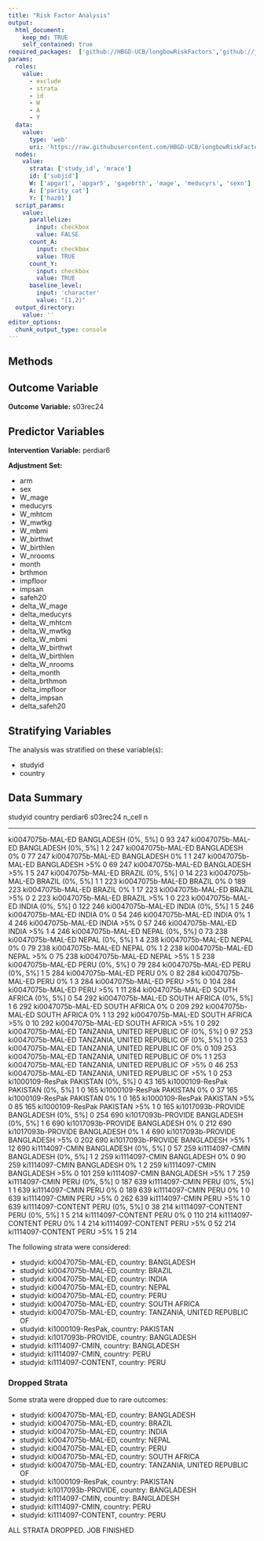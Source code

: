 ```yaml
---
title: "Risk Factor Analysis"
output: 
  html_document:
    keep_md: TRUE
    self_contained: true
required_packages:  ['github://HBGD-UCB/longbowRiskFactors','github://jeremyrcoyle/skimr@vector_types', 'github://tlverse/delayed']
params:
  roles:
    value:
      - exclude
      - strata
      - id
      - W
      - A
      - Y
  data: 
    value: 
      type: 'web'
      uri: 'https://raw.githubusercontent.com/HBGD-UCB/longbowRiskFactors/master/inst/sample_data/birthwt_data.rdata'
  nodes:
    value:
      strata: ['study_id', 'mrace']
      id: ['subjid']
      W: ['apgar1', 'apgar5', 'gagebrth', 'mage', 'meducyrs', 'sexn']
      A: ['parity_cat']
      Y: ['haz01']
  script_params:
    value:
      parallelize:
        input: checkbox
        value: FALSE
      count_A:
        input: checkbox
        value: TRUE
      count_Y:
        input: checkbox
        value: TRUE        
      baseline_level:
        input: 'character'
        value: "[1,2)"
  output_directory:
    value: ''
editor_options: 
  chunk_output_type: console
---
```








## Methods
## Outcome Variable

**Outcome Variable:** s03rec24

## Predictor Variables

**Intervention Variable:** perdiar6

**Adjustment Set:**

* arm
* sex
* W_mage
* meducyrs
* W_mhtcm
* W_mwtkg
* W_mbmi
* W_birthwt
* W_birthlen
* W_nrooms
* month
* brthmon
* impfloor
* impsan
* safeh20
* delta_W_mage
* delta_meducyrs
* delta_W_mhtcm
* delta_W_mwtkg
* delta_W_mbmi
* delta_W_birthwt
* delta_W_birthlen
* delta_W_nrooms
* delta_month
* delta_brthmon
* delta_impfloor
* delta_impsan
* delta_safeh20

## Stratifying Variables

The analysis was stratified on these variable(s):

* studyid
* country

## Data Summary

studyid              country                        perdiar6    s03rec24   n_cell     n
-------------------  -----------------------------  ---------  ---------  -------  ----
ki0047075b-MAL-ED    BANGLADESH                     (0%, 5%]           0       93   247
ki0047075b-MAL-ED    BANGLADESH                     (0%, 5%]           1        2   247
ki0047075b-MAL-ED    BANGLADESH                     0%                 0       77   247
ki0047075b-MAL-ED    BANGLADESH                     0%                 1        1   247
ki0047075b-MAL-ED    BANGLADESH                     >5%                0       69   247
ki0047075b-MAL-ED    BANGLADESH                     >5%                1        5   247
ki0047075b-MAL-ED    BRAZIL                         (0%, 5%]           0       14   223
ki0047075b-MAL-ED    BRAZIL                         (0%, 5%]           1        1   223
ki0047075b-MAL-ED    BRAZIL                         0%                 0      189   223
ki0047075b-MAL-ED    BRAZIL                         0%                 1       17   223
ki0047075b-MAL-ED    BRAZIL                         >5%                0        2   223
ki0047075b-MAL-ED    BRAZIL                         >5%                1        0   223
ki0047075b-MAL-ED    INDIA                          (0%, 5%]           0      122   246
ki0047075b-MAL-ED    INDIA                          (0%, 5%]           1        5   246
ki0047075b-MAL-ED    INDIA                          0%                 0       54   246
ki0047075b-MAL-ED    INDIA                          0%                 1        4   246
ki0047075b-MAL-ED    INDIA                          >5%                0       57   246
ki0047075b-MAL-ED    INDIA                          >5%                1        4   246
ki0047075b-MAL-ED    NEPAL                          (0%, 5%]           0       73   238
ki0047075b-MAL-ED    NEPAL                          (0%, 5%]           1        4   238
ki0047075b-MAL-ED    NEPAL                          0%                 0       79   238
ki0047075b-MAL-ED    NEPAL                          0%                 1        2   238
ki0047075b-MAL-ED    NEPAL                          >5%                0       75   238
ki0047075b-MAL-ED    NEPAL                          >5%                1        5   238
ki0047075b-MAL-ED    PERU                           (0%, 5%]           0       79   284
ki0047075b-MAL-ED    PERU                           (0%, 5%]           1        5   284
ki0047075b-MAL-ED    PERU                           0%                 0       82   284
ki0047075b-MAL-ED    PERU                           0%                 1        3   284
ki0047075b-MAL-ED    PERU                           >5%                0      104   284
ki0047075b-MAL-ED    PERU                           >5%                1       11   284
ki0047075b-MAL-ED    SOUTH AFRICA                   (0%, 5%]           0       54   292
ki0047075b-MAL-ED    SOUTH AFRICA                   (0%, 5%]           1        6   292
ki0047075b-MAL-ED    SOUTH AFRICA                   0%                 0      209   292
ki0047075b-MAL-ED    SOUTH AFRICA                   0%                 1       13   292
ki0047075b-MAL-ED    SOUTH AFRICA                   >5%                0       10   292
ki0047075b-MAL-ED    SOUTH AFRICA                   >5%                1        0   292
ki0047075b-MAL-ED    TANZANIA, UNITED REPUBLIC OF   (0%, 5%]           0       97   253
ki0047075b-MAL-ED    TANZANIA, UNITED REPUBLIC OF   (0%, 5%]           1        0   253
ki0047075b-MAL-ED    TANZANIA, UNITED REPUBLIC OF   0%                 0      109   253
ki0047075b-MAL-ED    TANZANIA, UNITED REPUBLIC OF   0%                 1        1   253
ki0047075b-MAL-ED    TANZANIA, UNITED REPUBLIC OF   >5%                0       46   253
ki0047075b-MAL-ED    TANZANIA, UNITED REPUBLIC OF   >5%                1        0   253
ki1000109-ResPak     PAKISTAN                       (0%, 5%]           0       43   165
ki1000109-ResPak     PAKISTAN                       (0%, 5%]           1        0   165
ki1000109-ResPak     PAKISTAN                       0%                 0       37   165
ki1000109-ResPak     PAKISTAN                       0%                 1        0   165
ki1000109-ResPak     PAKISTAN                       >5%                0       85   165
ki1000109-ResPak     PAKISTAN                       >5%                1        0   165
ki1017093b-PROVIDE   BANGLADESH                     (0%, 5%]           0      254   690
ki1017093b-PROVIDE   BANGLADESH                     (0%, 5%]           1        6   690
ki1017093b-PROVIDE   BANGLADESH                     0%                 0      212   690
ki1017093b-PROVIDE   BANGLADESH                     0%                 1        4   690
ki1017093b-PROVIDE   BANGLADESH                     >5%                0      202   690
ki1017093b-PROVIDE   BANGLADESH                     >5%                1       12   690
ki1114097-CMIN       BANGLADESH                     (0%, 5%]           0       57   259
ki1114097-CMIN       BANGLADESH                     (0%, 5%]           1        2   259
ki1114097-CMIN       BANGLADESH                     0%                 0       90   259
ki1114097-CMIN       BANGLADESH                     0%                 1        2   259
ki1114097-CMIN       BANGLADESH                     >5%                0      101   259
ki1114097-CMIN       BANGLADESH                     >5%                1        7   259
ki1114097-CMIN       PERU                           (0%, 5%]           0      187   639
ki1114097-CMIN       PERU                           (0%, 5%]           1        1   639
ki1114097-CMIN       PERU                           0%                 0      189   639
ki1114097-CMIN       PERU                           0%                 1        0   639
ki1114097-CMIN       PERU                           >5%                0      262   639
ki1114097-CMIN       PERU                           >5%                1        0   639
ki1114097-CONTENT    PERU                           (0%, 5%]           0       38   214
ki1114097-CONTENT    PERU                           (0%, 5%]           1        5   214
ki1114097-CONTENT    PERU                           0%                 0      110   214
ki1114097-CONTENT    PERU                           0%                 1        4   214
ki1114097-CONTENT    PERU                           >5%                0       52   214
ki1114097-CONTENT    PERU                           >5%                1        5   214


The following strata were considered:

* studyid: ki0047075b-MAL-ED, country: BANGLADESH
* studyid: ki0047075b-MAL-ED, country: BRAZIL
* studyid: ki0047075b-MAL-ED, country: INDIA
* studyid: ki0047075b-MAL-ED, country: NEPAL
* studyid: ki0047075b-MAL-ED, country: PERU
* studyid: ki0047075b-MAL-ED, country: SOUTH AFRICA
* studyid: ki0047075b-MAL-ED, country: TANZANIA, UNITED REPUBLIC OF
* studyid: ki1000109-ResPak, country: PAKISTAN
* studyid: ki1017093b-PROVIDE, country: BANGLADESH
* studyid: ki1114097-CMIN, country: BANGLADESH
* studyid: ki1114097-CMIN, country: PERU
* studyid: ki1114097-CONTENT, country: PERU

### Dropped Strata

Some strata were dropped due to rare outcomes:

* studyid: ki0047075b-MAL-ED, country: BANGLADESH
* studyid: ki0047075b-MAL-ED, country: BRAZIL
* studyid: ki0047075b-MAL-ED, country: INDIA
* studyid: ki0047075b-MAL-ED, country: NEPAL
* studyid: ki0047075b-MAL-ED, country: PERU
* studyid: ki0047075b-MAL-ED, country: SOUTH AFRICA
* studyid: ki0047075b-MAL-ED, country: TANZANIA, UNITED REPUBLIC OF
* studyid: ki1000109-ResPak, country: PAKISTAN
* studyid: ki1017093b-PROVIDE, country: BANGLADESH
* studyid: ki1114097-CMIN, country: BANGLADESH
* studyid: ki1114097-CMIN, country: PERU
* studyid: ki1114097-CONTENT, country: PERU


ALL STRATA DROPPED. JOB FINISHED
















